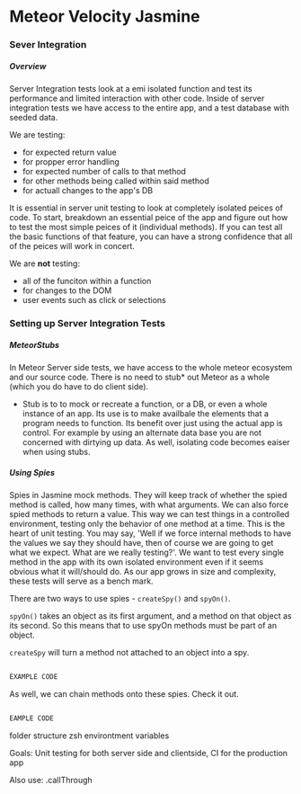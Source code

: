 
# Meteor Velocity Jasmine

### Sever Integration

##### Overview

Server Integration tests look at a emi isolated function and test its performance and limited interaction with other code. Inside of server integration tests we have access to the entire app, and a test database with seeded data.

We are testing:

* for expected return value
* for propper error handling
* for expected number of calls to that method
* for other methods being called within said method 
* for actuall changes to the app's DB  

It is essential in server unit testing to look at completely isolated peices of code. To start, breakdown an essential peice of the app and figure out how to test the most simple peices of it (individual methods). If you can test all the basic functions of that feature, you can have a strong confidence that all of the peices will work in concert. 

We are **not** testing:

* all of the funciton within a function 
* for changes to the DOM
* user events such as click or selections

### Setting up Server Integration Tests

##### MeteorStubs

In Meteor Server side tests, we have access to the whole meteor ecosystem and our source code. There is no need to stub* out Meteor as a whole (which you do have to do client side).

* Stub is to to mock or recreate a function, or a DB, or even a whole instance of an app. Its use is to make availbale the elements that a program needs to function. Its benefit over just using the actual app is control. For example by using an alternate data base you are not concerned with dirtying up data. As well, isolating code becomes eaiser when using stubs.

##### Using Spies

Spies in Jasmine mock methods. They will keep track of whether the spied method is called, how many times, with what arguments. We can also force spied methods to return a value. This way we can test things in a controlled environment, testing only the behavior of one method at a time. This is the heart of unit testing. You may say, 'Well if we force internal methods to have the values we say they should have, then of course we are going to get what we expect. What are we really testing?'. We want to test every single method in the app with its own isolated environment even if it seems obvious what it will/should do. As our app grows in size and complexity, these tests will serve as a bench mark. 


There are two ways to use spies - `createSpy()` and `spyOn()`. 

`spyOn()` takes an object as its first argument, and a method on that object as its second. So this means that to use spyOn methods must be part of an object.

`createSpy` will turn a method not attached to an object into a spy.

```coffee

EXAMPLE CODE

```   
As well, we can chain methods onto these spies. Check it out.

```coffee

EAMPLE CODE

```

folder structure 
zsh environtment variables


Goals: Unit testing for both server side and clientside, CI for the production app

Also use: .callThrough